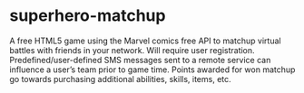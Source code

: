 superhero-matchup
=================

A free HTML5 game using the Marvel comics free API to matchup virtual battles with friends in your network. Will require user registration. Predefined/user-defined SMS messages sent to a remote service can influence a user’s team prior to game time. Points awarded for won matchup go towards purchasing additional abilities, skills, items, etc.

